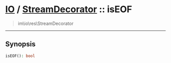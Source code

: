# [IO](IO.md) / [StreamDecorator](IO-StreamDecorator.md) :: isEOF
 > im\io\res\StreamDecorator
____

## Synopsis
```php
isEOF(): bool
```
